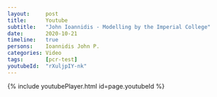 ```yaml
---
layout:     post
title:      Youtube
subtitle:   "John Ioannidis - Modelling by the Imperial College"
date:       2020-10-21
timeline:   true
persons:    Ioannidis John P.
categories: Video
tags:       [pcr-test]
youtubeId:  "rXuljpIY-nk"
---
```


{% include youtubePlayer.html id=page.youtubeId %}
